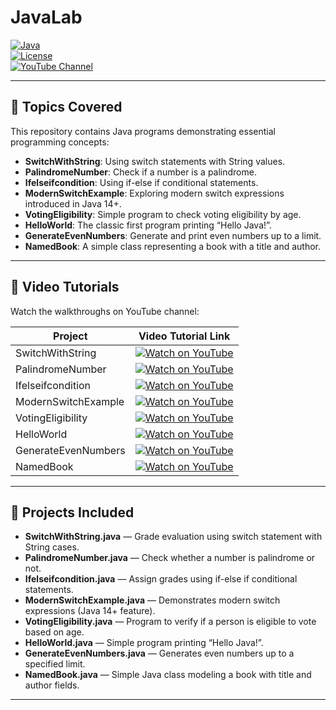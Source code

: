 # JavaLab

[![Java](https://img.shields.io/badge/Language-Java-blue?logo=java&style=flat-square)](https://www.java.com/)  
[![License](https://img.shields.io/badge/License-MIT-green?style=flat-square)](LICENSE)  
[![YouTube Channel](https://img.shields.io/badge/YouTube-AlwinJoseGeorge-red?style=flat-square&logo=youtube)](https://www.youtube.com/channel/YourChannelID)

---

## 🔖 Topics Covered

This repository contains Java programs demonstrating essential programming concepts:

- **SwitchWithString**: Using switch statements with String values.
- **PalindromeNumber**: Check if a number is a palindrome.
- **Ifelseifcondition**: Using if-else if conditional statements.
- **ModernSwitchExample**: Exploring modern switch expressions introduced in Java 14+.
- **VotingEligibility**: Simple program to check voting eligibility by age.
- **HelloWorld**: The classic first program printing “Hello Java!”.
- **GenerateEvenNumbers**: Generate and print even numbers up to a limit.
- **NamedBook**: A simple class representing a book with a title and author.

---

## 🎥 Video Tutorials

Watch the walkthroughs on YouTube channel:

| Project               | Video Tutorial Link                                                                                              |
|-----------------------|-----------------------------------------------------------------------------------------------------------------|
| SwitchWithString      | [![Watch on YouTube](https://img.shields.io/badge/Watch-SwitchWithString-red?logo=youtube&style=flat-square)](https://www.youtube.com/watch?v=NXzrL-Cgv4A)          |
| PalindromeNumber      | [![Watch on YouTube](https://img.shields.io/badge/Watch-PalindromeNumber-red?logo=youtube&style=flat-square)](https://www.youtube.com/watch?v=3qSru-sOC7g)            |
| Ifelseifcondition     | [![Watch on YouTube](https://img.shields.io/badge/Watch-IfElseCondition-red?logo=youtube&style=flat-square)](https://www.youtube.com/watch?v=C0YRYVn_BeI)              |
| ModernSwitchExample   | [![Watch on YouTube](https://img.shields.io/badge/Watch-ModernSwitch-red?logo=youtube&style=flat-square)](https://www.youtube.com/results?search_query=modern+switch+case+java) |
| VotingEligibility     | [![Watch on YouTube](https://img.shields.io/badge/Watch-VotingEligibility-red?logo=youtube&style=flat-square)](https://www.youtube.com/watch?v=Ujt1T1AF_OI)            |
| HelloWorld            | [![Watch on YouTube](https://img.shields.io/badge/Watch-HelloWorld-red?logo=youtube&style=flat-square)](https://www.youtube.com/watch?v=a7QLo0dRz4o)                  |
| GenerateEvenNumbers   | [![Watch on YouTube](https://img.shields.io/badge/Watch-GenerateEvenNumbers-red?logo=youtube&style=flat-square)](https://www.youtube.com/watch?v=iUIgLSjZ83o)          |
| NamedBook             | [![Watch on YouTube](https://img.shields.io/badge/Watch-NamedBook-gray?logo=youtube&style=flat-square)](#)         |

---

## 📂 Projects Included

- **SwitchWithString.java** — Grade evaluation using switch statement with String cases.
- **PalindromeNumber.java** — Check whether a number is palindrome or not.
- **Ifelseifcondition.java** — Assign grades using if-else if conditional statements.
- **ModernSwitchExample.java** — Demonstrates modern switch expressions (Java 14+ feature).
- **VotingEligibility.java** — Program to verify if a person is eligible to vote based on age.
- **HelloWorld.java** — Simple program printing “Hello Java!”.
- **GenerateEvenNumbers.java** — Generates even numbers up to a specified limit.
- **NamedBook.java** — Simple Java class modeling a book with title and author fields.

---

